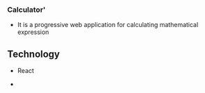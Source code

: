 ### Calculator'
- It is a progressive web application for calculating mathematical expression

## Technology
- React
+

